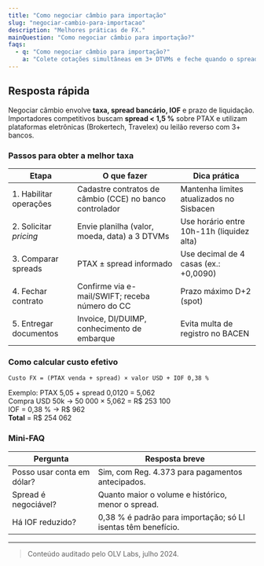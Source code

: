```yaml
---
title: "Como negociar câmbio para importação"
slug: "negociar-cambio-para-importacao"
description: "Melhores práticas de FX."
mainQuestion: "Como negociar câmbio para importação?"
faqs:
  - q: "Como negociar câmbio para importação?"
    a: "Colete cotações simultâneas em 3+ DTVMs e feche quando o spread estiver < 1,5 % sobre PTAX; avalie NDF antecipado para fixar valor antes do embarque."
---
```


## Resposta rápida

Negociar câmbio envolve **taxa, spread bancário, IOF** e prazo de liquidação. Importadores competitivos buscam **spread < 1,5 %** sobre PTAX e utilizam plataformas eletrônicas (Brokertech, Travelex) ou leilão reverso com 3+ bancos.

### Passos para obter a melhor taxa

| Etapa | O que fazer | Dica prática |
| --- | --- | --- |
| 1. Habilitar operações | Cadastre contratos de câmbio (CCE) no banco controlador | Mantenha limites atualizados no Sisbacen | 
| 2. Solicitar _pricing_ | Envie planilha (valor, moeda, data) a 3 DTVMs | Use horário entre 10h-11h (liquidez alta) |
| 3. Comparar spreads | PTAX ± spread informado | Use decimal de 4 casas (ex.: +0,0090) |
| 4. Fechar contrato | Confirme via e-mail/SWIFT; receba número do CC | Prazo máximo D+2 (spot) |
| 5. Entregar documentos | Invoice, DI/DUIMP, conhecimento de embarque | Evita multa de registro no BACEN |

### Como calcular custo efetivo

`Custo FX = (PTAX venda + spread) × valor USD + IOF 0,38 %`

Exemplo: PTAX 5,05 + spread 0,0120 = 5,062  
Compra USD 50k → 50 000 × 5,062 = R$ 253 100  
IOF = 0,38 % → R$ 962  
**Total** = R$ 254 062

### Mini-FAQ

| Pergunta | Resposta breve |
| --- | --- |
| Posso usar conta em dólar? | Sim, com Reg. 4.373 para pagamentos antecipados. |
| Spread é negociável? | Quanto maior o volume e histórico, menor o spread. |
| Há IOF reduzido? | 0,38 % é padrão para importação; só LI isentas têm benefício. |

---

> Conteúdo auditado pelo OLV Labs, julho 2024.
